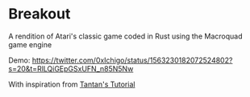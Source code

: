 # Breakout
A rendition of Atari's classic game coded in Rust using the Macroquad game engine

Demo: https://twitter.com/0xIchigo/status/1563230182072524802?s=20&t=RlLQiGEpGSxUFN_n85N5Nw

With inspiration from [Tantan's Tutorial](https://www.youtube.com/watch?v=xQ9YTY7ZgsI&ab_channel=Tantan)

